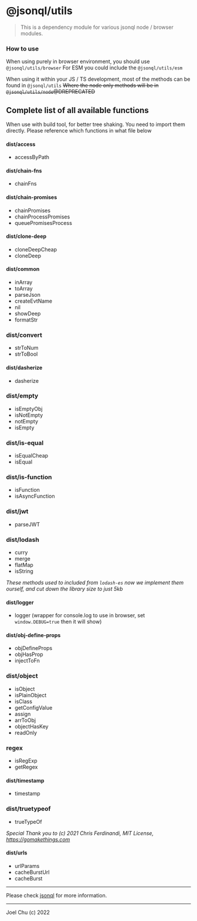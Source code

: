 # @jsonql/utils

> This is a dependency module for various jsonql node / browser modules.

### How to use

When using purely in browser environment, you should use `@jsonql/utils/browser`
For ESM you could include the `@jsonql/utils/esm`

When using it within your JS / TS development, most of the methods can be found in `@jsonql/utils`
~~Where the node only methods will be in `@jsonql/utils/node`@DREPRECATED~~

## Complete list of all available functions

When use with build tool, for better tree shaking. You need to import them directly.
Please reference which functions in what file below

#### dist/access

- accessByPath

#### dist/chain-fns

- chainFns

#### dist/chain-promises

- chainPromises
- chainProcessPromises
- queuePromisesProcess

#### dist/clone-deep

- cloneDeepCheap
- cloneDeep

#### dist/common

- inArray
- toArray
- parseJson
- createEvtName
- nil
- showDeep
- formatStr

### dist/convert

- strToNum
- strToBool

#### dist/dasherize

- dasherize

### dist/empty

- isEmptyObj
- isNotEmpty
- notEmpty
- isEmpty

### dist/is-equal

- isEqualCheap
- isEqual

### dist/is-function

- isFunction
- isAsyncFunction

### dist/jwt

- parseJWT

### dist/lodash

- curry
- merge
- flatMap
- isString

_These methods used to included from `lodash-es` now we implement them ourself, and cut down the library size to just 5kb_

#### dist/logger

- logger (wrapper for console.log to use in browser, set `window.DEBUG=true` then it will show)

#### dist/obj-define-props

- objDefineProps
- objHasProp
- injectToFn

### dist/object

- isObject
- isPlainObject
- isClass
- getConfigValue
- assign
- arrToObj
- objectHasKey
- readOnly

### regex

- isRegExp
- getRegex

#### dist/timestamp

- timestamp

### dist/truetypeof

- trueTypeOf

*Special Thank you to (c) 2021 Chris Ferdinandi, MIT License, https://gomakethings.com*

#### dist/urls

- urlParams
- cacheBurstUrl
- cacheBurst

---

Please check [jsonql](https://jsonql.js.org) for more information.

---

Joel Chu (c) 2022
